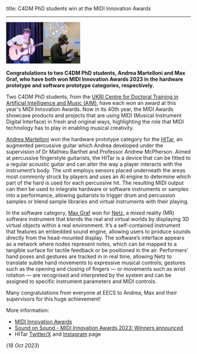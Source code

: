 title: C4DM PhD students win at the MIDI Innovation Awards

-------------------

<p><img src="images/Andrea-Max.png" width="40%" /></p>

<b>Congratulations to two C4DM PhD students, Andrea Martelloni and Max Graf, who have both won MIDI Innovation Awards 2023 in the hardware prototype and software prototype categories, respectively.</b>

Two C4DM PhD students, from the <a href="https://www.aim.qmul.ac.uk/">UKRI Centre for Doctoral Training in Artificial Intelligence and Music (AIM)</a>, have each won an award at this year's MIDI Innovation Awards. Now in its 40th year, the MIDI Awards showcase products and projects that are using MIDI (Musical Instrument Digital Interface) in fresh and original ways, highlighting the role that MIDI technology has to play in enabling musical creativity.

<a href="http://www.eecs.qmul.ac.uk/people/profiles/martelloniandrea.html">Andrea Martelloni</a> won the hardware prototype category for the <a href="https://www.youtube.com/watch?v=oyjAZzyeWxA">HITar</a>, an augmented percussive guitar which Andrea developed under the supervision of Dr Mathieu Barthet and Professor Andrew McPherson. Aimed at percussive fingerstyle guitarists, the HITar is a device that can be fitted to a regular acoustic guitar and can alter the way a player interacts with the instrument’s body. The unit employs sensors placed underneath the areas most commonly struck by players and uses an AI engine to determine which part of the hard is used for each percussive hit. The resulting MIDI output can then be used to integrate hardware or software instruments or samples into a performance, allowing guitarists to trigger drum and percussion samples or blend sample libraries and virtual instruments with their playing.

In the software category, <a href="http://www.eecs.qmul.ac.uk/people/profiles/grafmax.html">Max Graf</a> won for <a href="https://www.youtube.com/watch?v=lFPXLvV7LwU&t=263s">Netz</a>, a mixed reality (MR) software instrument that blends the real and virtual worlds by displaying 3D virtual objects within a real environment. It’s a self-contained instrument that features an embedded sound engine, allowing users to produce sounds directly from the head-mounted display. The software’s interface appears as a network where nodes represent notes, which can be mapped to a tangible surface for tactile feedback or be positioned in the air. Performers’ hand poses and gestures are tracked in in real time, allowing Netz to translate subtle hand movements to expressive musical controls; gestures such as the opening and closing of fingers — or movements such as wrist rotation — are recognised and interpreted by the system and can be assigned to specific instrument parameters and MIDI controls.

Many congratulations from everyone at EECS to Andrea, Max and their supervisors for this huge achievement!

 

More information:
* <a href="https://www.midi.org/innovation-awards">MIDI Innovation Awards</a>
* <a href="https://www.soundonsound.com/news/midi-innovation-awards-2023-winners-announced">Sound on Sound - MIDI Innovation Awards 2023: Winners announced</a>
* HITar <a href="https://twitter.com/the_hitar">Twitter/X</a> and <a href="https://www.instagram.com/the_hitar/">Instagram</a> page



(<i>18 Oct 2023</i>)
